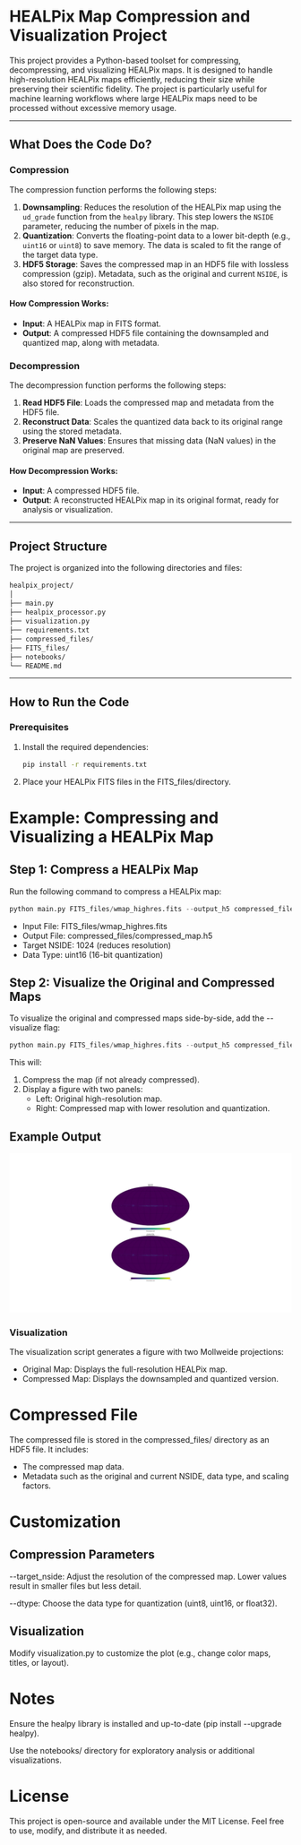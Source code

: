 # HEALPix Map Compression and Visualization Project

This project provides a Python-based toolset for compressing, decompressing, and visualizing HEALPix maps. It is designed to handle high-resolution HEALPix maps efficiently, reducing their size while preserving their scientific fidelity. The project is particularly useful for machine learning workflows where large HEALPix maps need to be processed without excessive memory usage.

---

## What Does the Code Do?

### Compression
The compression function performs the following steps:
1. **Downsampling**: Reduces the resolution of the HEALPix map using the `ud_grade` function from the `healpy` library. This step lowers the `NSIDE` parameter, reducing the number of pixels in the map.
2. **Quantization**: Converts the floating-point data to a lower bit-depth (e.g., `uint16` or `uint8`) to save memory. The data is scaled to fit the range of the target data type.
3. **HDF5 Storage**: Saves the compressed map in an HDF5 file with lossless compression (gzip). Metadata, such as the original and current `NSIDE`, is also stored for reconstruction.

#### How Compression Works:
- **Input**: A HEALPix map in FITS format.
- **Output**: A compressed HDF5 file containing the downsampled and quantized map, along with metadata.

### Decompression
The decompression function performs the following steps:
1. **Read HDF5 File**: Loads the compressed map and metadata from the HDF5 file.
2. **Reconstruct Data**: Scales the quantized data back to its original range using the stored metadata.
3. **Preserve NaN Values**: Ensures that missing data (NaN values) in the original map are preserved.

#### How Decompression Works:
- **Input**: A compressed HDF5 file.
- **Output**: A reconstructed HEALPix map in its original format, ready for analysis or visualization.

---

## Project Structure

The project is organized into the following directories and files:
```
healpix_project/
│
├── main.py
├── healpix_processor.py 
├── visualization.py 
├── requirements.txt
├── compressed_files/
├── FITS_files/
├── notebooks/
└── README.md 
```
---

## How to Run the Code

### Prerequisites
1. Install the required dependencies:
   ```bash
   pip install -r requirements.txt
   ```
2. Place your HEALPix FITS files in the FITS_files/directory.

# Example: Compressing and Visualizing a HEALPix Map

## Step 1: Compress a HEALPix Map

Run the following command to compress a HEALPix map:
```py
python main.py FITS_files/wmap_highres.fits --output_h5 compressed_files/compressed_map.h5 --target_nside 1024 --dtype uint16
```
- Input File: FITS_files/wmap_highres.fits
- Output File: compressed_files/compressed_map.h5
- Target NSIDE: 1024 (reduces resolution)
- Data Type: uint16 (16-bit quantization)

## Step 2: Visualize the Original and Compressed Maps
To visualize the original and compressed maps side-by-side, add the --visualize flag:
```py
python main.py FITS_files/wmap_highres.fits --output_h5 compressed_files/compressed_map.h5 --target_nside 1024 --dtype uint16 --visualize
```
This will:

1. Compress the map (if not already compressed).
2. Display a figure with two panels:
   - Left: Original high-resolution map.
   - Right: Compressed map with lower resolution and quantization.

## Example Output

![comparison](images/comparison_compressed-vs-original.png)

### Visualization
The visualization script generates a figure with two Mollweide projections:

- Original Map: Displays the full-resolution HEALPix map.
- Compressed Map: Displays the downsampled and quantized version.

# Compressed File
The compressed file is stored in the compressed_files/ directory as an HDF5 file. It includes:

- The compressed map data.
- Metadata such as the original and current NSIDE, data type, and scaling factors.

# Customization
## Compression Parameters
--target_nside: Adjust the resolution of the compressed map. Lower values result in smaller files but less detail.

--dtype: Choose the data type for quantization (uint8, uint16, or float32).

## Visualization
Modify visualization.py to customize the plot (e.g., change color maps, titles, or layout).

# Notes
Ensure the healpy library is installed and up-to-date (pip install --upgrade healpy).

Use the notebooks/ directory for exploratory analysis or additional visualizations.

# License
This project is open-source and available under the MIT License. Feel free to use, modify, and distribute it as needed.
